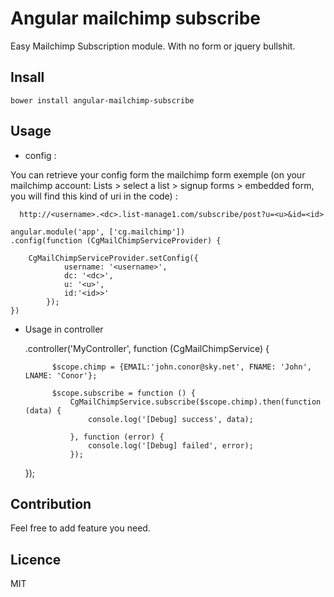 Angular mailchimp subscribe
=============

Easy Mailchimp Subscription module. With no form or jquery bullshit.

Insall
------------
```
bower install angular-mailchimp-subscribe
```

Usage
-------------

  * config :

  You can retrieve your config form the mailchimp form exemple (on your mailchimp account: Lists > select a list > signup forms > embedded form, you will find this kind of uri in the code) :

```
  http://<username>.<dc>.list-manage1.com/subscribe/post?u=<u>&id=<id>
```

    angular.module('app', ['cg.mailchimp'])
    .config(function (CgMailChimpServiceProvider) {

        CgMailChimpServiceProvider.setConfig({
                username: '<username>',
                dc: '<dc>',
                u: '<u>',
                id:'<id>>'
            });
    })


  * Usage in controller



    .controller('MyController', function (CgMailChimpService) {

              $scope.chimp = {EMAIL:'john.conor@sky.net', FNAME: 'John', LNAME: 'Conor'};

              $scope.subscribe = function () {
                  CgMailChimpService.subscribe($scope.chimp).then(function (data) {
                      console.log('[Debug] success', data);

                  }, function (error) {
                      console.log('[Debug] failed', error);
                  });
    });

Contribution
---------------
Feel free to add feature you need.


Licence
-----------------
MIT



